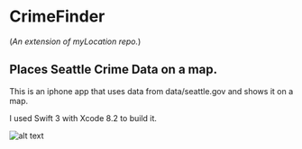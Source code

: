 # CrimeFinder

(*An extension of myLocation repo.*)

## Places Seattle Crime Data on a map.
This is an iphone app that uses data from data/seattle.gov and shows it on a map.

I used Swift 3 with Xcode 8.2 to build it.  

![alt text](https://github.com/AlexVotry/myLocation/blob/master/MyLocation/Assets.xcassets/appPic.imageset/Screen%20Shot%202017-02-27%20at%209.41.28%20AM.png)
